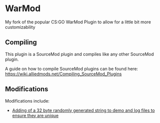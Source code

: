 # WarMod

My fork of the popular CS:GO WarMod Plugin to allow for a little bit more customizability

## Compiling

This plugin is a SourceMod plugin and compiles like any other SourceMod plugin. 

A guide on how to compile SourceMod plugins can be found here: https://wiki.alliedmods.net/Compiling_SourceMod_Plugins

## Modifications

Modifications include:

 - [Adding of a 32 byte randomly generated string to demo and log files to ensure they are unique](/Outlaw11A/WarMod/commit/f300174bf2d3da3093fd6d941e19ac6e7c73f59f)

